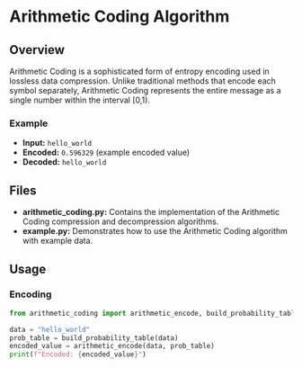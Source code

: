 # Arithmetic Coding Algorithm

## Overview

Arithmetic Coding is a sophisticated form of entropy encoding used in lossless data compression. Unlike traditional methods that encode each symbol separately, Arithmetic Coding represents the entire message as a single number within the interval [0,1).

### Example
- **Input:** `hello_world`
- **Encoded:** `0.596329` (example encoded value)
- **Decoded:** `hello_world`

## Files

- **arithmetic_coding.py:** Contains the implementation of the Arithmetic Coding compression and decompression algorithms.
- **example.py:** Demonstrates how to use the Arithmetic Coding algorithm with example data.

## Usage

### Encoding
```python
from arithmetic_coding import arithmetic_encode, build_probability_table

data = "hello_world"
prob_table = build_probability_table(data)
encoded_value = arithmetic_encode(data, prob_table)
print(f"Encoded: {encoded_value}")